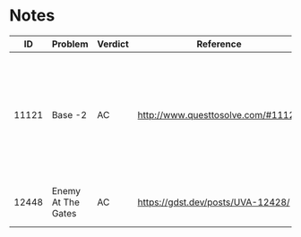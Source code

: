 # Notes
|ID|Problem|Verdict|Reference|Hints|
|--|-------|-------|---------|-----|
|11121|Base -2|AC|http://www.questtosolve.com/#11121|Convert the number similiar to base 2, but have to handle when the remainder is negative|
|12448|Enemy At The Gates|AC|https://gdst.dev/posts/UVA-12428/|Math guess guess guess|
